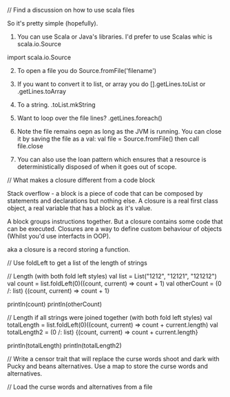 // Find a discussion on how to use scala files

So it's pretty simple (hopefully).
1. You can use Scala or Java's libraries. I'd prefer to use Scalas whic is scala.io.Source

import scala.io.Source

2. To open a file you do Source.fromFile('filename')

3. If you want to convert it to list, or array you do
    [].getLines.toList or .getLines.toArray

4. To a string.
    .toList.mkString

5. Want to loop over the file lines?
    .getLines.foreach()

6. Note the file remains oepn as long as the JVM is running. You can close it by saving the file as a val:
    val  file = Source.fromFile()
     then call   file.close

7. You can also use the loan pattern which ensures that a resource is deterministically disposed of when it goes out of scope.

// What makes a closure different from a code block

Stack overflow - a block is a piece of code that can be composed by statements and declarations but nothing else. A closure is a real first class object, a real variable that has a block as it's value.

A block groups instructions together. But a closure contains some code that can be executed.
Closures are a way to define custom behaviour of objects (Whilst you'd use interfacts in OOP).

aka a closure is a record storing a function.

// Use foldLeft to get a list of the length of strings

// Length (with both fold left styles)
val list =  List("1212", "12121", "121212")
val count = list.foldLeft(0)((count, current) => count + 1)
val otherCount = (0 /: list) {(count, current) => count + 1}

println(count)
println(otherCount)

// Length if all strings were joined together (with both fold left styles)
val totalLength = list.foldLeft(0)((count, current) => count + current.length)
val totalLength2 = (0 /: list) {(count, current) => count + current.length}

println(totalLength)
println(totalLength2)


// Write a censor trait that will replace the curse words shoot and dark with Pucky and beans alternatives. Use a map to store the curse words and alternatives.

// Load the curse words and alternatives from a file

